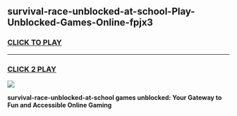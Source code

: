 
## survival-race-unblocked-at-school-Play-Unblocked-Games-Online-fpjx3
<h3>
<a href="https://premium76.site?title=survival-race-unblocked-at-school&ref=25A">CLICK TO PLAY</a></h3>
<hr>

<h3>
<a href="https://premium76.site?title=survival-race-unblocked-at-school&ref=25A">CLICK 2 PLAY</a>
  
</h3>

<a href="https://premium76.site?title=survival-race-unblocked-at-school&ref=25A"><img src="https://clearcache.store/games.png"></a>


**survival-race-unblocked-at-school games unblocked: Your Gateway to Fun and Accessible Online Gaming**
